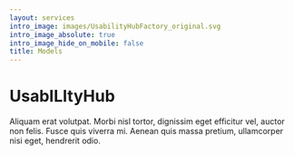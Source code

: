 ```yaml
---
layout: services
intro_image: images/UsabilityHubFactory_original.svg
intro_image_absolute: true
intro_image_hide_on_mobile: false
title: Models
---
```

# UsabILItyHub

Aliquam erat volutpat. Morbi nisl tortor, dignissim eget efficitur vel, auctor non felis. Fusce quis viverra mi. Aenean quis massa pretium, ullamcorper nisi eget, hendrerit odio.
